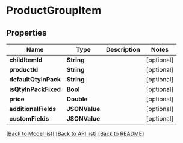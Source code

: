 # ProductGroupItem

## Properties
Name | Type | Description | Notes
------------ | ------------- | ------------- | -------------
**childItemId** | **String** |  | [optional] 
**productId** | **String** |  | [optional] 
**defaultQtyInPack** | **String** |  | [optional] 
**isQtyInPackFixed** | **Bool** |  | [optional] 
**price** | **Double** |  | [optional] 
**additionalFields** | **JSONValue** |  | [optional] 
**customFields** | **JSONValue** |  | [optional] 

[[Back to Model list]](../README.md#documentation-for-models) [[Back to API list]](../README.md#documentation-for-api-endpoints) [[Back to README]](../README.md)


